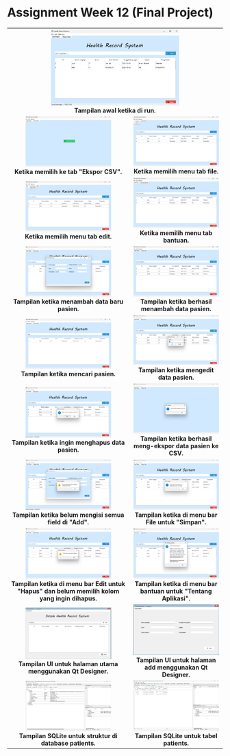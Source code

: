 # Assignment Week 12 (Final Project)

<table align="center">
  <tr>
    <td align="center" colspan="2">
      <img src="tampilan_awal.png" width="300"/><br>
      <b>Tampilan awal ketika di run.</b>
    </td>
  </tr>
  <tr>
    <td align="center">
      <img src="tab_csv.png" width="200"/><br>
      <b>Ketika memilih ke tab "Ekspor CSV".</b>
    </td>
    <td align="center">
      <img src="MenuBar_File.png" width="200"/><br>
      <b>Ketika memilih menu tab file.</b>
    </td>
  </tr>
  <tr>
    <td align="center">
      <img src="MenuBar_Edit.png" width="200"/><br>
      <b>Ketika memilih menu tab edit.</b>
    </td>
    <td align="center">
      <img src="MenuBar_Bantuan.png" width="200"/><br>
      <b>Ketika memilih menu tab bantuan.</b>
    </td>
  </tr>
  <tr>
    <td align="center">
      <img src="add_data.png" width="200"/><br>
      <b>Tampilan ketika menambah data baru pasien.</b>
    </td>
    <td align="center">
      <img src="berhasil_add.png" width="200"/><br>
      <b>Tampilan ketika berhasil menambah data pasien.</b>
    </td>
  </tr>
  <tr>
    <td align="center">
      <img src="search.png" width="200"/><br>
      <b>Tampilan ketika mencari pasien.</b>
    </td>
    <td align="center">
      <img src="edit_data.png" width="200"/><br>
      <b>Tampilan ketika mengedit data pasien.</b>
    </td>
  </tr>
  <tr>
    <td align="center">
      <img src="hapus_data.png" width="200"/><br>
      <b>Tampilan ketika ingin menghapus data pasien.</b>
    </td>
    <td align="center">
      <img src="berhasil_ekspor.png" width="200"/><br>
      <b>Tampilan ketika berhasil meng-ekspor data pasien ke CSV.</b>
    </td>
  </tr>
  <tr>
    <td align="center">
      <img src="field_kosong.png" width="200"/><br>
      <b>Tampilan ketika belum mengisi semua field di "Add".</b>
    </td>
    <td align="center">
      <img src="file_simpan.png" width="200"/><br>
      <b>Tampilan ketika di menu bar File untuk "Simpan".</b>
    </td>
  </tr>
  <tr>
    <td align="center">
      <img src="pilih_hapus.png" width="200"/><br>
      <b>Tampilan ketika di menu bar Edit untuk "Hapus" dan belum memilih kolom yang ingin dihapus.</b>
    </td>
    <td align="center">
      <img src="bantuan_tentang.png" width="200"/><br>
      <b>Tampilan ketika di menu bar bantuan untuk "Tentang Aplikasi".</b>
    </td>
  </tr>
  <tr>
    <td align="center">
      <img src="ui_utama.png" width="200"/><br>
      <b>Tampilan UI untuk halaman utama menggunakan Qt Designer.</b>
    </td>
    <td align="center">
      <img src="ui_add.png" width="200"/><br>
      <b>Tampilan UI untuk halaman add menggunakan Qt Designer.</b>
    </td>
  </tr>
  <tr>
    <td align="center">
      <img src="database_struktur.png" width="200"/><br>
      <b>Tampilan SQLite untuk struktur di database patients.</b>
    </td>
    <td align="center">
      <img src="tabel_sqlite.png" width="200"/><br>
      <b>Tampilan SQLite untuk tabel patients.</b>
    </td>
  </tr>
</table>
